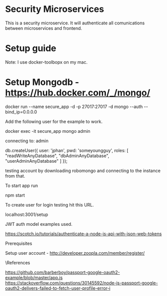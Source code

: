 # Security Microservices
This is a security microservice. It will authenticate all comunications between microservices and frontend. 

# Setup guide

Note: I use docker-toolbopx on my mac.

# Setup Mongodb - https://hub.docker.com/_/mongo/

docker run --name secure_app -d -p 27017:27017 -d mongo --auth --bind_ip=0.0.0.0

Add the following user for the example to work.

docker exec -it secure_app mongo admin

connecting to: admin


db.createUser({ user: 'jphan', pwd: 'someyoungguy', roles: [ "readWriteAnyDatabase", "dbAdminAnyDatabase", "userAdminAnyDatabase" ] });


testing account by downloading robomongo and connecting to the instance from that.

To start app run 

npm start

To create user for login testing hit this URL.

localhost:3001/setup

JWT auth model examples used.

https://scotch.io/tutorials/authenticate-a-node-js-api-with-json-web-tokens

Prerequisites

Setup user account - http://developer.zoopla.com/member/register/

\References

https://github.com/barberboy/passport-google-oauth2-example/blob/master/app.js
https://stackoverflow.com/questions/30145592/node-js-passport-google-oauth2-delivers-failed-to-fetch-user-profile-error-i


